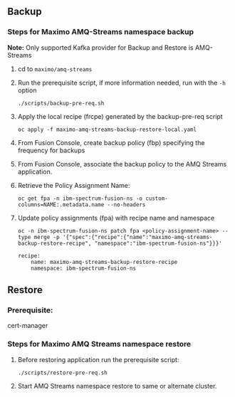 Backup
----

### Steps for Maximo AMQ-Streams namespace backup

**Note:** Only supported Kafka provider for Backup and Restore is AMQ-Streams

1. cd to `maximo/amq-streams`
   
2. Run the prerequisite script, if more information needed, run with the `-h` option

    `./scripts/backup-pre-req.sh`
3. Apply the local recipe (frcpe) generated by the backup-pre-req script

    `oc apply -f maximo-amq-streams-backup-restore-local.yaml`
4. From Fusion Console, create backup policy (fbp) specifying the frequency for backups
5. From Fusion Console, associate the backup policy to the AMQ Streams application. 
6. Retrieve the Policy Assignment Name:

    `oc get fpa -n ibm-spectrum-fusion-ns -o custom-columns=NAME:.metadata.name --no-headers`
7. Update policy assignments (fpa) with recipe name and namespace

    `oc -n ibm-spectrum-fusion-ns patch fpa <policy-assignment-name> --type merge -p '{"spec":{"recipe":{"name":"maximo-amq-streams-backup-restore-recipe", "namespace":"ibm-spectrum-fusion-ns"}}}'`
    ```
    recipe:
        name: maximo-amq-streams-backup-restore-recipe
        namespace: ibm-spectrum-fusion-ns
    ```

Restore
----
### Prerequisite: 
cert-manager

### Steps for Maximo AMQ Streams namespace restore
1. Before restoring application run the prerequisite script:

    `./scripts/restore-pre-req.sh`
2. Start AMQ Streams namespace restore to same or alternate cluster.
